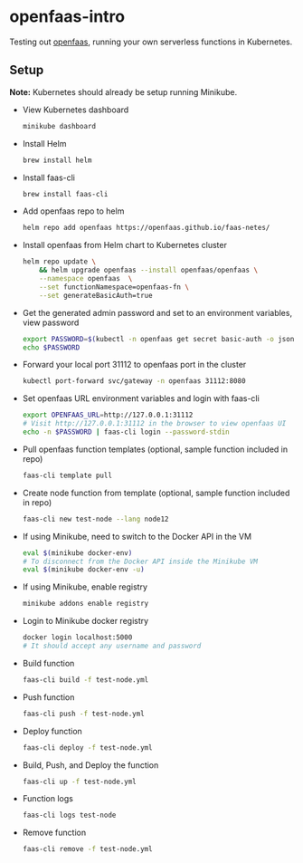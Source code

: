 # openfaas-intro
Testing out [openfaas](https://www.openfaas.com/), running your own serverless functions in Kubernetes.

## Setup
**Note:** Kubernetes should already be setup running Minikube.

- View Kubernetes dashboard
    ```bash
    minikube dashboard
    ```
- Install Helm
    ```bash
    brew install helm
    ```
- Install faas-cli
    ```bash
    brew install faas-cli
    ```
- Add openfaas repo to helm
    ```bash
    helm repo add openfaas https://openfaas.github.io/faas-netes/
    ```
- Install openfaas from Helm chart to Kubernetes cluster
    ```bash
    helm repo update \
        && helm upgrade openfaas --install openfaas/openfaas \
        --namespace openfaas  \
        --set functionNamespace=openfaas-fn \
        --set generateBasicAuth=true 
    ```
- Get the generated admin password and set to an environment variables, view password
    ```bash
    export PASSWORD=$(kubectl -n openfaas get secret basic-auth -o jsonpath="{.data.basic-auth-password}" | base64 --decode)
    echo $PASSWORD
    ```
- Forward your local port 31112 to openfaas port in the cluster
    ```bash
    kubectl port-forward svc/gateway -n openfaas 31112:8080
    ```
- Set openfaas URL environment variables and login with faas-cli
    ```bash
    export OPENFAAS_URL=http://127.0.0.1:31112
    # Visit http://127.0.0.1:31112 in the browser to view openfaas UI
    echo -n $PASSWORD | faas-cli login --password-stdin
    ```
- Pull openfaas function templates (optional, sample function included in repo)
    ```bash
    faas-cli template pull
    ```
- Create node function from template (optional, sample function included in repo)
    ```bash
    faas-cli new test-node --lang node12
    ```
- If using Minikube, need to switch to the Docker API in the VM
    ```bash
    eval $(minikube docker-env)
    # To disconnect from the Docker API inside the Minikube VM
    eval $(minikube docker-env -u)
    ```
- If using Minikube, enable registry
    ```bash
    minikube addons enable registry
    ```
- Login to Minikube docker registry
    ```bash
    docker login localhost:5000
    # It should accept any username and password
    ```
- Build function
    ```bash
    faas-cli build -f test-node.yml
    ```
- Push function
    ```bash
    faas-cli push -f test-node.yml
    ```
- Deploy function
    ```bash
    faas-cli deploy -f test-node.yml
    ```
- Build, Push, and Deploy the function
    ```bash
    faas-cli up -f test-node.yml
    ```
- Function logs
    ```bash
    faas-cli logs test-node
    ```
- Remove function
    ```bash
    faas-cli remove -f test-node.yml
    ```